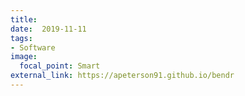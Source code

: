 ```yaml
---
title: 
date:  2019-11-11
tags:
- Software
image:
  focal_point: Smart
external_link: https://apeterson91.github.io/bendr
---
```


